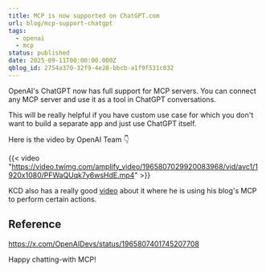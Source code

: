 ```yaml
---
title: MCP is now supported on ChatGPT.com
url: blog/mcp-support-chatgpt
tags:
  - openai
  - mcp
status: published
date: 2025-09-11T00:00:00.000Z
qblog_id: 2754a370-32f9-4e28-bbcb-a1f9f531c032
---
```


OpenAI's ChatGPT now has full support for MCP servers. You can connect any MCP server and use it as a tool in ChatGPT conversations.

This will be really helpful if you have custom use case for which you don't want to build a separate app and just use ChatGPT itself.

Here is the video by OpenAI Team 👇

{{< video "https://video.twimg.com/amplify_video/1965807029920083968/vid/avc1/1920x1080/PFWaQUqk7y6wsHdE.mp4"  >}}

KCD also has a really good [video](https://www.youtube.com/watch?v=_r8XW8Sz_gY) about it where he is using his blog's MCP to perform certain actions.

## Reference
https://x.com/OpenAIDevs/status/1965807401745207708

Happy chatting-with MCP!